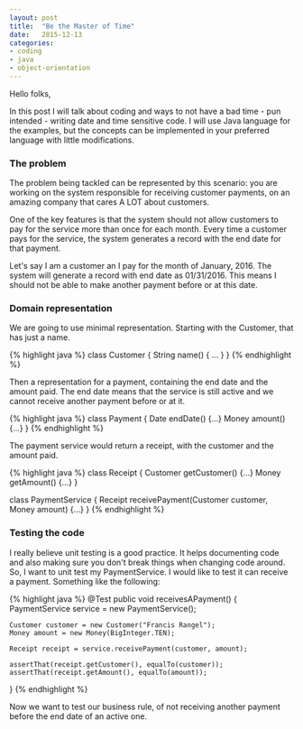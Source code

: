 ```yaml
---
layout: post
title:  "Be the Master of Time"
date:   2015-12-13
categories:
- coding
- java
- object-orientation
---
```

Hello folks,

In this post I will talk about coding and ways to not have a bad time - pun intended - writing date and time sensitive code. I will use Java language for the examples, but the concepts can be implemented in your preferred language with little modifications.

### The problem

The problem being tackled can be represented by this scenario:
you are working on the system responsible for receiving customer payments, on an amazing company that cares A LOT about customers.

One of the key features is that the system should not allow customers to pay for the service more than once for each month.
Every time a customer pays for the service, the system generates a record with the end date for that payment.

Let's say I am a customer an I pay for the month of January, 2016.
The system will generate a record with end date as 01/31/2016.
This means I should not be able to make another payment before or at this date.

### Domain representation

We are going to use minimal representation. Starting with the Customer, that has just a name.

{% highlight java %}
class Customer {
    String name() { ... }
}
{% endhighlight %}

Then a representation for a payment, containing the end date and the amount paid.
The end date means that the service is still active and we cannot receive another payment before or at it.

{% highlight java %}
class Payment {
    Date endDate() {...}
    Money amount() {...}
}
{% endhighlight %}

The payment service would return a receipt, with the customer and the amount paid.

{% highlight java %}
class Receipt {
    Customer getCustomer() {...}
    Money getAmount() {...}
}

class PaymentService {
    Receipt receivePayment(Customer customer, Money amount) {...}
}
{% endhighlight %}

### Testing the code

I really believe unit testing is a good practice. It helps documenting code and also making sure you don't break things when changing code around. So, I want to unit test my PaymentService. I would like to test it can receive a payment. Something like the following:

{% highlight java %}
@Test
public void receivesAPayment() {
    PaymentService service = new PaymentService();

    Customer customer = new Customer("Francis Rangel");
    Money amount = new Money(BigInteger.TEN);

    Receipt receipt = service.receivePayment(customer, amount);

    assertThat(receipt.getCustomer(), equalTo(customer));
    assertThat(receipt.getAmount(), equalTo(amount));
}
{% endhighlight %}

Now we want to test our business rule, of not receiving another payment before the end date of an active one.
